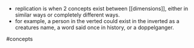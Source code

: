 - replication is when 2 concepts exist between [[dimensions]], either in similar ways or completely different ways.
- for example, a person in the verted could exist in the inverted as a creatures name, a word said once in history, or a doppelganger.

#concepts
